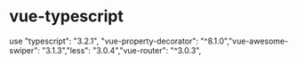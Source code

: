 # vue-typescript
use  "typescript": "3.2.1", "vue-property-decorator": "^8.1.0","vue-awesome-swiper": "3.1.3","less": "3.0.4","vue-router": "^3.0.3",

